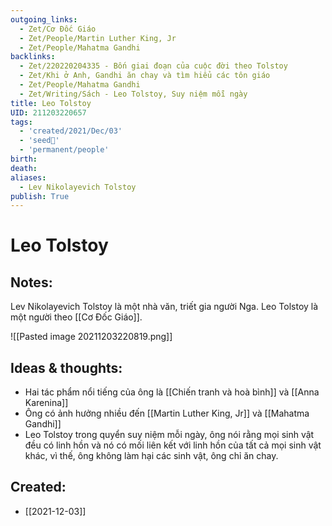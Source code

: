 ```yaml
---
outgoing_links:
  - Zet/Cơ Đốc Giáo
  - Zet/People/Martin Luther King, Jr
  - Zet/People/Mahatma Gandhi
backlinks:
  - Zet/220220204335 - Bốn giai đoạn của cuộc đời theo Tolstoy
  - Zet/Khi ở Anh, Gandhi ăn chay và tìm hiểu các tôn giáo
  - Zet/People/Mahatma Gandhi
  - Zet/Writing/Sách - Leo Tolstoy, Suy niệm mỗi ngày
title: Leo Tolstoy
UID: 211203220657
tags:
  - 'created/2021/Dec/03'
  - 'seed🥜'
  - 'permanent/people'
birth:
death:
aliases:
  - Lev Nikolayevich Tolstoy
publish: True
---
```

# Leo Tolstoy

## Notes:
Lev Nikolayevich Tolstoy là một nhà văn, triết gia người Nga. Leo Tolstoy là một người theo [[Cơ Đốc Giáo]].

![[Pasted image 20211203220819.png]]

## Ideas & thoughts:
- Hai tác phẩm nổi tiếng của ông là [[Chiến tranh và hoà bình]] và [[Anna Karenina]]
- Ông có ảnh hưởng nhiều đến [[Martin Luther King, Jr]] và [[Mahatma Gandhi]]
- Leo Tolstoy trong quyển suy niệm mỗi ngày, ông nói rằng mọi sinh vật đều có linh hồn và nó có mối liên kết với linh hồn của tất cả mọi sinh vật khác, vì thế, ông không làm hại các sinh vật, ông chỉ ăn chay.
## Created:
- [[2021-12-03]]
